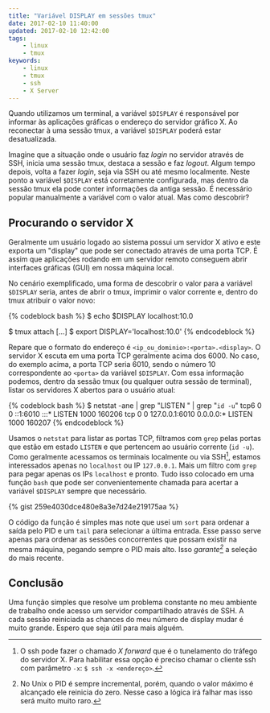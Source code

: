 ```yaml
---
title: "Variável DISPLAY em sessões tmux"
date: 2017-02-10 11:40:00
updated: 2017-02-10 12:42:00
tags:
    - linux
    - tmux
keywords:
    - linux
    - tmux
    - ssh
    - X Server
---
```

Quando utilizamos um terminal, a variável `$DISPLAY` é responsável por informar às aplicações gráficas o endereço do servidor gráfico X. Ao reconectar à uma sessão tmux, a variável `$DISPLAY` poderá estar desatualizada.
<!-- more -->

Imagine que a situação onde o usuário faz _login_ no servidor através de SSH, inicia uma sessão tmux, destaca a sessão e faz _logout_. Algum tempo depois, volta a fazer _login_, seja via SSH ou até mesmo localmente. Neste ponto a variável `$DISPLAY` está corretamente configurada, mas dentro da sessão tmux ela pode conter informações da antiga sessão. É necessário popular manualmente a variável com o valor atual. Mas como descobrir?

## Procurando o servidor X

Geralmente um usuário logado ao sistema possui um servidor X ativo e este exporta um "display" que pode ser conectado através de uma porta TCP. É assim que aplicações rodando em um servidor remoto conseguem abrir interfaces gráficas (GUI) em nossa máquina local.

No cenário exemplificado, uma forma de descobrir o valor para a variável `$DISPLAY` seria, antes de abrir o tmux, imprimir o valor corrente e, dentro do tmux atribuir o valor novo:

{% codeblock bash %}
$ echo $DISPLAY
localhost:10.0

$ tmux attach
[...]
$ export DISPLAY='localhost:10.0'
{% endcodeblock %}

Repare que o formato do endereço é `<ip_ou_dominio>:<porta>.<display>`. O servidor X escuta em uma porta TCP geralmente acima dos 6000. No caso, do exemplo acima, a porta TCP seria 6010, sendo o número 10 correspondente ao `<porta>` da variável `$DISPLAY`. Com essa informação podemos, dentro da sessão tmux (ou qualquer outra sessão de terminal), listar os servidores X abertos para o usuário atual:

{% codeblock bash %}
$ netstat -ane | grep "LISTEN " | grep "`id -u`" 
tcp6       0      0 ::1:6010                :::*                    LISTEN      1000       160206
tcp        0      0 127.0.0.1:6010          0.0.0.0:*               LISTEN      1000       160207
{% endcodeblock %}

Usamos o `netstat` para listar as portas TCP, filtramos com `grep` pelas portas que estão em estado `LISTEN` e que pertencem ao usuário corrente (`id -u`). Como geralmente acessamos os terminais localmente ou via SSH[^1], estamos interessados apenas no `localhost` ou IP `127.0.0.1`. Mais um filtro com `grep` para pegar apenas os IPs `localhost` e pronto. Tudo isso colocado em uma função `bash` que pode ser convenientemente chamada para acertar a variável `$DISPLAY` sempre que necessário.


{% gist 259e4030dce480e8a3e7d24e219175aa %}

O código da função é simples mas note que usei um `sort` para ordenar a saída pelo PID e um `tail` para selecionar a última entrada. Esse passo serve apenas para ordenar as sessões concorrentes que possam existir na mesma máquina, pegando sempre o PID mais alto. Isso _garante[^2]_ a seleção do mais recente.

## Conclusão

Uma função simples que resolve um problema constante no meu ambiente de trabalho onde acesso um servidor compartilhado através de SSH. A cada sessão reiniciada as chances do meu número de display mudar é muito grande. Espero que seja útil para mais alguém. 

[^1]: O ssh pode fazer o chamado _X forward_ que é o tunelamento do tráfego do servidor X. Para habilitar essa opção é preciso chamar o cliente ssh com parâmetro `-x`: `$ ssh -x <endereço>`.
[^2]: No Unix o PID é sempre incremental, porém, quando o valor máximo é alcançado ele reinicia do zero. Nesse caso a lógica irá falhar mas isso será muito muito raro. 

